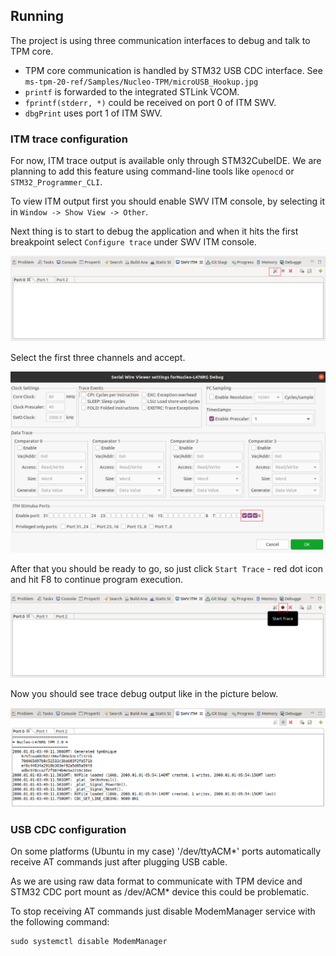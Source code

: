 ## Running

The project is using three communication interfaces to debug and talk to TPM core.

- TPM core communication is handled by STM32 USB CDC interface.
See `ms-tpm-20-ref/Samples/Nucleo-TPM/microUSB_Hookup.jpg`
- `printf` is forwarded to the integrated STLink VCOM.
- `fprintf(stderr, *)` could be received on port 0 of ITM SWV.
- `dbgPrint` uses port 1 of  ITM SWV.

### ITM trace configuration
For now, ITM trace output is available only through STM32CubeIDE. We are
planning to add this feature using command-line tools like `openocd` or
`STM32_Programmer_CLI`.

To view ITM output first you should enable SWV ITM console, by selecting it in
`Window -> Show View -> Other`.

Next thing is to start to debug the application and when it hits the first
breakpoint select `Configure trace` under SWV ITM console.

![Trace configuration](images/eclipse_trace_config_1.png)

Select the first three channels and accept.

![Trace configuration](images/eclipse_trace_config_2.png)

After that you should be ready to go, so just click `Start Trace` - red dot icon
and hit F8 to continue program execution.

![Trace configuration](images/eclipse_start_trace.png)

Now you should see trace debug output like in the picture below.

![Trace output](images/eclipse_itm_output.png)

### USB CDC configuration

On some platforms (Ubuntu in my case) '/dev/ttyACM*' ports automatically receive
AT commands just after plugging USB cable.

As we are using raw data format to communicate with TPM device and STM32 CDC
port mount as /dev/ACM* device this could be problematic.

To stop receiving AT commands just disable ModemManager service with the
following command:

```shell
sudo systemctl disable ModemManager
```
